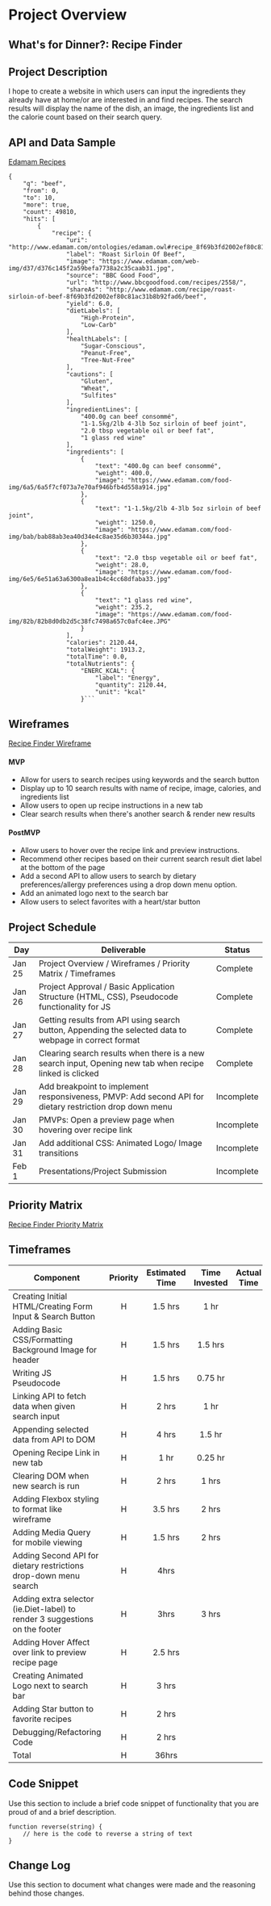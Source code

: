 # Project Overview

## What's for Dinner?: Recipe Finder

## Project Description

I hope to create a website in which users can input the ingredients they already have at home/or are interested in and find recipes. The search results will display the name of the dish, an image, the ingredients list and the calorie count based on their search query.

## API and Data Sample

[Edamam Recipes](https://api.edamam.com/search?q=beef&app_id=a831c57c&app_key=a221d866f1d02a09e0fd4777785d31c4)

````
{
    "q": "beef",
    "from": 0,
    "to": 10,
    "more": true,
    "count": 49810,
    "hits": [
        {
            "recipe": {
                "uri": "http://www.edamam.com/ontologies/edamam.owl#recipe_8f69b3fd2002ef80c81ac31b8b92fad6",
                "label": "Roast Sirloin Of Beef",
                "image": "https://www.edamam.com/web-img/d37/d376c145f2a59befa7738a2c35caab31.jpg",
                "source": "BBC Good Food",
                "url": "http://www.bbcgoodfood.com/recipes/2558/",
                "shareAs": "http://www.edamam.com/recipe/roast-sirloin-of-beef-8f69b3fd2002ef80c81ac31b8b92fad6/beef",
                "yield": 6.0,
                "dietLabels": [
                    "High-Protein",
                    "Low-Carb"
                ],
                "healthLabels": [
                    "Sugar-Conscious",
                    "Peanut-Free",
                    "Tree-Nut-Free"
                ],
                "cautions": [
                    "Gluten",
                    "Wheat",
                    "Sulfites"
                ],
                "ingredientLines": [
                    "400.0g can beef consommé",
                    "1-1.5kg/2lb 4-3lb 5oz sirloin of beef joint",
                    "2.0 tbsp vegetable oil or beef fat",
                    "1 glass red wine"
                ],
                "ingredients": [
                    {
                        "text": "400.0g can beef consommé",
                        "weight": 400.0,
                        "image": "https://www.edamam.com/food-img/6a5/6a5f7cf073a7e70af946bfb4d558a914.jpg"
                    },
                    {
                        "text": "1-1.5kg/2lb 4-3lb 5oz sirloin of beef joint",
                        "weight": 1250.0,
                        "image": "https://www.edamam.com/food-img/bab/bab88ab3ea40d34e4c8ae35d6b30344a.jpg"
                    },
                    {
                        "text": "2.0 tbsp vegetable oil or beef fat",
                        "weight": 28.0,
                        "image": "https://www.edamam.com/food-img/6e5/6e51a63a6300a8ea1b4c4cc68dfaba33.jpg"
                    },
                    {
                        "text": "1 glass red wine",
                        "weight": 235.2,
                        "image": "https://www.edamam.com/food-img/82b/82b8d0db2d5c38fc7498a657c0afc4ee.JPG"
                    }
                ],
                "calories": 2120.44,
                "totalWeight": 1913.2,
                "totalTime": 0.0,
                "totalNutrients": {
                    "ENERC_KCAL": {
                        "label": "Energy",
                        "quantity": 2120.44,
                        "unit": "kcal"
                    }```
````

## Wireframes

[Recipe Finder Wireframe](https://whimsical.com/ga-sei-recipe-finder-wireframe-D48Dw7XvQhnPSyLWZpgzte)

#### MVP

- Allow for users to search recipes using keywords and the search button
- Display up to 10 search results with name of recipe, image, calories, and ingredients list
- Allow users to open up recipe instructions in a new tab
- Clear search results when there's another search & render new results

#### PostMVP

- Allow users to hover over the recipe link and preview instructions.
- Recommend other recipes based on their current search result diet label at the bottom of the page
- Add a second API to allow users to search by dietary preferences/allergy preferences using a drop down menu option.
- Add an animated logo next to the search bar
- Allow users to select favorites with a heart/star button

## Project Schedule

| Day    | Deliverable                                                                                             | Status     |
| ------ | ------------------------------------------------------------------------------------------------------- | ---------- |
| Jan 25 | Project Overview / Wireframes / Priority Matrix / Timeframes                                            | Complete   |
| Jan 26 | Project Approval / Basic Application Structure (HTML, CSS), Pseudocode functionality for JS             | Complete   |
| Jan 27 | Getting results from API using search button, Appending the selected data to webpage in correct format  | Complete   |
| Jan 28 | Clearing search results when there is a new search input, Opening new tab when recipe linked is clicked | Complete   |
| Jan 29 | Add breakpoint to implement responsiveness, PMVP: Add second API for dietary restriction drop down menu | Incomplete |
| Jan 30 | PMVPs: Open a preview page when hovering over recipe link                                               | Incomplete |
| Jan 31 | Add additional CSS: Animated Logo/ Image transitions                                                    | Incomplete |
| Feb 1  | Presentations/Project Submission                                                                        | Incomplete |

## Priority Matrix

[Recipe Finder Priority Matrix](https://app.conceptboard.com/export/46a089f2-0ca7-47c8-ae10-eed47605ad7c/versions/;hi=1;low=390)

## Timeframes

| Component                                                                   | Priority | Estimated Time | Time Invested | Actual Time |
| --------------------------------------------------------------------------- | :------: | :------------: | :-----------: | :---------: |
| Creating Initial HTML/Creating Form Input & Search Button                   |    H     |    1.5 hrs     |     1 hr      |             |
| Adding Basic CSS/Formatting Background Image for header                     |    H     |    1.5 hrs     |    1.5 hrs    |             |
| Writing JS Pseudocode                                                       |    H     |    1.5 hrs     |    0.75 hr    |             |
| Linking API to fetch data when given search input                           |    H     |     2 hrs      |     1 hr      |             |
| Appending selected data from API to DOM                                     |    H     |     4 hrs      |    1.5 hr     |             |
| Opening Recipe Link in new tab                                              |    H     |      1 hr      |    0.25 hr    |             |
| Clearing DOM when new search is run                                         |    H     |     2 hrs      |     1 hrs     |             |
| Adding Flexbox styling to format like wireframe                             |    H     |    3.5 hrs     |     2 hrs     |             |
| Adding Media Query for mobile viewing                                       |    H     |    1.5 hrs     |     2 hrs     |             |
| Adding Second API for dietary restrictions drop-down menu search            |    H     |      4hrs      |               |             |
| Adding extra selector (ie.Diet-label) to render 3 suggestions on the footer |    H     |      3hrs      |     3 hrs     |             |
| Adding Hover Affect over link to preview recipe page                        |    H     |    2.5 hrs     |               |             |
| Creating Animated Logo next to search bar                                   |    H     |     3 hrs      |               |             |
| Adding Star button to favorite recipes                                      |    H     |     2 hrs      |               |             |
| Debugging/Refactoring Code                                                  |    H     |     2 hrs      |               |             |
| Total                                                                       |    H     |     36hrs      |               |             |

## Code Snippet

Use this section to include a brief code snippet of functionality that you are proud of and a brief description.

```
function reverse(string) {
	// here is the code to reverse a string of text
}
```

## Change Log

Use this section to document what changes were made and the reasoning behind those changes.
